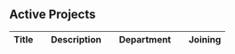 ## **Active Projects**

| Title |     | Description |     | Department |     | Joining |
| ----- | --- | ----------- | --- | ---------- | --- | ------- |

